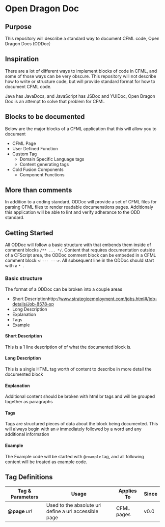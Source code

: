 # Open Dragon Doc

## Purpose

This repository will describe a standard way to document CFML code, Open Dragon Docs (ODDoc)

## Inspiration

There are a lot of different ways to implement blocks of code in CFML, and some of those ways can be very obscure.  This repository will not describe how to write or structure code, but will provide standard format for how to document CFML code.

Java has JavaDocs, and JavaScript has JSDoc and YUIDoc, Open Dragon Doc is an attempt to solve that problem for CFML

## Blocks to be documented

Below are the major blocks of a CFML application that this will allow you to document

* CFML Page
* User Defined Function
* Custom Tag
  * Domain Specific Language tags
  * Content generating tags
* Cold Fusion Components
  * Component Functions

## More than comments

In addition to a coding standard, ODDoc will provide a set of CFML files for parsing CFML files to render readable documenations pages.  Additionaly this application will be able to lint and verify adherance to the ODD standard.

## Getting Started

All ODDoc will follow a basic structure with that embends them inside of comment blocks `/** ... */`.  Content that requires documentation outside of a CFScript area, the ODDoc comment block can be embeded in a CFML comment block `<!--- --->`.  All subsequent line in the ODDoc should start with a `* `.

### Basic structure

The format of a ODDoc can be broken into a couple areas
* Short Descriptionhttp://www.strategicemployment.com/jobs.html#/job-details/Job-8578-sp
* Long Description
* Explanation
* Tags
* Example

#### Short Description
This is a 1 line description of of what the documented block is.

#### Long Description
This is a single HTML tag worth of content to describe in more detail the documented block

#### Explanation
Additional content should be broken with html br tags and will be grouped together as paragraphs

#### Tags
Tags are structured pieces of data about the block being documented.  This will always begin with an `@` immediately followed by a word and any additional information

#### Example
The Example code will be started with `@example` tag, and all following content will be treated as example code.

## Tag Definitions

| Tag & Parameters | Usage | Applies To | Since |
| --- | --- | --- | --- |
| **@page** _url_      | Used to the absolute url define a url accessible page | CFML pages | v0.0  |